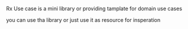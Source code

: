 Rx Use case is a mini library or providing tamplate for domain use cases 

you can use tha library or just use it as resource for insperation 

